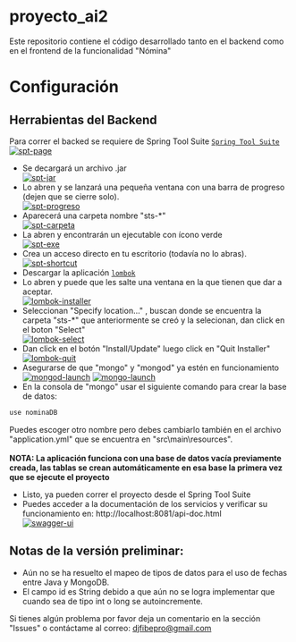 # proyecto_ai2
Este repositorio contiene el código desarrollado tanto en el backend como en el frontend de la funcionalidad "Nómina"

# Configuración
## Herrabientas del Backend
Para correr el backed se requiere de Spring Tool Suite [`Spring Tool Suite`](https://spring.io/tools)
<a href="https://ibb.co/tBFDRk2"><img src="https://i.ibb.co/Y2whgYd/image.png" alt="spt-page" border="0"></a><br>
- Se decargará un archivo .jar <br>
<a href="https://ibb.co/T25hr7B"><img src="https://i.ibb.co/r0JyvzG/image.png" alt="spt-jar" border="0"></a><br>
- Lo abren y se lanzará una pequeña ventana con una barra de progreso (dejen que se cierre solo). <br>
<a href="https://ibb.co/MpszTq9"><img src="https://i.ibb.co/S0PkTqJ/image.png" alt="spt-progreso" border="0"></a><br>
- Aparecerá una carpeta nombre "sts-*" <br>
<a href="https://ibb.co/X3WY9X7"><img src="https://i.ibb.co/LJ0NMSx/image.png" alt="spt-carpeta" border="0"></a><br>
- La abren y encontrarán un ejecutable con ícono verde <br>
<a href="https://ibb.co/3fqmgpg"><img src="https://i.ibb.co/TKSM949/image.png" alt="spt-exe" border="0"></a><br>
- Crea un acceso directo en tu escritorio (todavía no lo abras). <br>
<a href="https://ibb.co/WD7rD8f"><img src="https://i.ibb.co/3fVxf6c/image.png" alt="spt-shortcut" border="0"></a><br>
- Descargar la aplicación [`lombok`](https://projectlombok.org/download) <br>
- Lo abren y puede que les salte una ventana en la que tienen que dar a aceptar. <br>
<a href="https://ibb.co/7gqRNcy"><img src="https://i.ibb.co/HNjxpvg/image.png" alt="lombok-installer" border="0"></a><br>
- Seleccionan "Specify location..." , buscan donde se encuentra la carpeta "sts-*" que anteriormente se creó y la selecionan, dan click en el boton "Select" <br>
<a href="https://ibb.co/PNL6wGZ"><img src="https://i.ibb.co/xDk7JqS/image.png" alt="lombok-select" border="0"></a><br>
- Dan click en el botón "Install/Update" luego click en "Quit Installer" <br>
<a href="https://ibb.co/XSBQbf3"><img src="https://i.ibb.co/Wg9h6NP/image.png" alt="lombok-quit" border="0"></a><br>
- Asegurarse de que "mongo" y "mongod" ya estén en funcionamiento <br>
<a href="https://ibb.co/QnWHvhN"><img src="https://i.ibb.co/d6Np4X2/image.png" alt="mongod-launch" border="0"></a>
<a href="https://ibb.co/hmXQJsQ"><img src="https://i.ibb.co/W2D84n8/image.png" alt="mongo-launch" border="0"></a>
- En la consola de "mongo" usar el siguiente comando para crear la base de datos:
```bash
use nominaDB
```
Puedes escoger otro nombre pero debes cambiarlo también en el archivo "application.yml" que se encuentra en "src\main\resources".<br><br>
**NOTA: La aplicación funciona con una base de datos vacía previamente creada, las tablas se crean automáticamente en esa base la primera vez que se ejecute el proyecto**
- Listo, ya pueden correr el proyecto desde el Spring Tool Suite
- Puedes acceder a la documentación de los servicios y verificar su funcionamiento en: http://localhost:8081/api-doc.html <br>
<a href="https://ibb.co/C0hzC7F"><img src="https://i.ibb.co/mz6GZq7/image.png" alt="swagger-ui" border="0"></a>

## Notas de la versión preliminar: 
- Aún no se ha resuelto el mapeo de tipos de datos para el uso de fechas entre Java y MongoDB.
- El campo id es String debido a que aún no se logra implementar que cuando sea de tipo int o long se autoincremente.

Si tienes algún problema por favor deja un comentario en la sección "Issues" o contáctame al correo: djfibepro@gmail.com 

